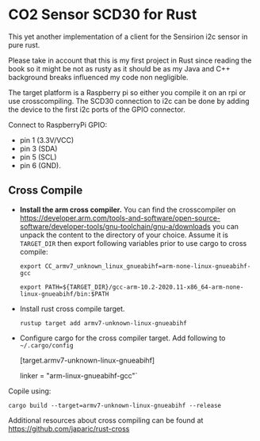 CO2 Sensor SCD30 for Rust
=========================

This yet another implementation of a client for the Sensirion i2c sensor in 
pure rust.

Please take in account that this is my first project in Rust since reading the book so it might be not as rusty
as it should be as my Java and C++ background breaks influenced my code non negligible. 

The target platform is a Raspberry pi so either you compile it on an rpi or use crosscompiling.
The SCD30 connection to i2c can be done by adding the device to the first i2c ports of the GPIO
connector.

Connect to RaspberryPi GPIO:
- pin 1 (3.3V/VCC)
- pin 3 (SDA)
- pin 5 (SCL)
- pin 6 (GND).


Cross Compile
-------------

- **Install the arm cross compiler.** You can find the crosscompiler on
  https://developer.arm.com/tools-and-software/open-source-software/developer-tools/gnu-toolchain/gnu-a/downloads
  you can unpack the content to the directory of your choice. Assume it is `TARGET_DIR` then export
  following variables prior to use cargo to cross compile:

  `export CC_armv7_unknown_linux_gnueabihf=arm-none-linux-gnueabihf-gcc`

  `export PATH=${TARGET_DIR}/gcc-arm-10.2-2020.11-x86_64-arm-none-linux-gnueabihf/bin:$PATH`

- Install rust cross compile target.

  `rustup target add armv7-unknown-linux-gnueabihf`

- Configure cargo for the cross compiler target. Add following to `~/.cargo/config`

  [target.armv7-unknown-linux-gnueabihf]

  linker = "arm-linux-gnueabihf-gcc"`

Copile using:

`cargo build --target=armv7-unknown-linux-gnueabihf --release`

Additional resources about cross compiling can be found at https://github.com/japaric/rust-cross

